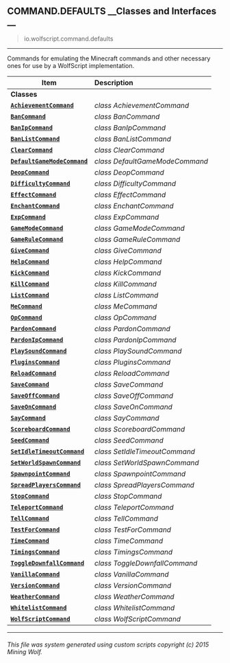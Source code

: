 ## COMMAND.DEFAULTS __Classes and Interfaces __

>io.wolfscript.command.defaults

---

Commands for emulating the Minecraft commands and other necessary ones for use by a WolfScript implementation.

Item | Description   
--- | :--- 
__Classes__|
__[`AchievementCommand`](AchievementCommand.md)__ | _class AchievementCommand_ 
__[`BanCommand`](BanCommand.md)__ | _class BanCommand_ 
__[`BanIpCommand`](BanIpCommand.md)__ | _class BanIpCommand_ 
__[`BanListCommand`](BanListCommand.md)__ | _class BanListCommand_ 
__[`ClearCommand`](ClearCommand.md)__ | _class ClearCommand_ 
__[`DefaultGameModeCommand`](DefaultGameModeCommand.md)__ | _class DefaultGameModeCommand_ 
__[`DeopCommand`](DeopCommand.md)__ | _class DeopCommand_ 
__[`DifficultyCommand`](DifficultyCommand.md)__ | _class DifficultyCommand_ 
__[`EffectCommand`](EffectCommand.md)__ | _class EffectCommand_ 
__[`EnchantCommand`](EnchantCommand.md)__ | _class EnchantCommand_ 
__[`ExpCommand`](ExpCommand.md)__ | _class ExpCommand_ 
__[`GameModeCommand`](GameModeCommand.md)__ | _class GameModeCommand_ 
__[`GameRuleCommand`](GameRuleCommand.md)__ | _class GameRuleCommand_ 
__[`GiveCommand`](GiveCommand.md)__ | _class GiveCommand_ 
__[`HelpCommand`](HelpCommand.md)__ | _class HelpCommand_ 
__[`KickCommand`](KickCommand.md)__ | _class KickCommand_ 
__[`KillCommand`](KillCommand.md)__ | _class KillCommand_ 
__[`ListCommand`](ListCommand.md)__ | _class ListCommand_ 
__[`MeCommand`](MeCommand.md)__ | _class MeCommand_ 
__[`OpCommand`](OpCommand.md)__ | _class OpCommand_ 
__[`PardonCommand`](PardonCommand.md)__ | _class PardonCommand_ 
__[`PardonIpCommand`](PardonIpCommand.md)__ | _class PardonIpCommand_ 
__[`PlaySoundCommand`](PlaySoundCommand.md)__ | _class PlaySoundCommand_ 
__[`PluginsCommand`](PluginsCommand.md)__ | _class PluginsCommand_ 
__[`ReloadCommand`](ReloadCommand.md)__ | _class ReloadCommand_ 
__[`SaveCommand`](SaveCommand.md)__ | _class SaveCommand_ 
__[`SaveOffCommand`](SaveOffCommand.md)__ | _class SaveOffCommand_ 
__[`SaveOnCommand`](SaveOnCommand.md)__ | _class SaveOnCommand_ 
__[`SayCommand`](SayCommand.md)__ | _class SayCommand_ 
__[`ScoreboardCommand`](ScoreboardCommand.md)__ | _class ScoreboardCommand_ 
__[`SeedCommand`](SeedCommand.md)__ | _class SeedCommand_ 
__[`SetIdleTimeoutCommand`](SetIdleTimeoutCommand.md)__ | _class SetIdleTimeoutCommand_ 
__[`SetWorldSpawnCommand`](SetWorldSpawnCommand.md)__ | _class SetWorldSpawnCommand_ 
__[`SpawnpointCommand`](SpawnpointCommand.md)__ | _class SpawnpointCommand_ 
__[`SpreadPlayersCommand`](SpreadPlayersCommand.md)__ | _class SpreadPlayersCommand_ 
__[`StopCommand`](StopCommand.md)__ | _class StopCommand_ 
__[`TeleportCommand`](TeleportCommand.md)__ | _class TeleportCommand_ 
__[`TellCommand`](TellCommand.md)__ | _class TellCommand_ 
__[`TestForCommand`](TestForCommand.md)__ | _class TestForCommand_ 
__[`TimeCommand`](TimeCommand.md)__ | _class TimeCommand_ 
__[`TimingsCommand`](TimingsCommand.md)__ | _class TimingsCommand_ 
__[`ToggleDownfallCommand`](ToggleDownfallCommand.md)__ | _class ToggleDownfallCommand_ 
__[`VanillaCommand`](VanillaCommand.md)__ | _class VanillaCommand_ 
__[`VersionCommand`](VersionCommand.md)__ | _class VersionCommand_ 
__[`WeatherCommand`](WeatherCommand.md)__ | _class WeatherCommand_ 
__[`WhitelistCommand`](WhitelistCommand.md)__ | _class WhitelistCommand_ 
__[`WolfScriptCommand`](WolfScriptCommand.md)__ | _class WolfScriptCommand_ 



---



###### This file was system generated using custom scripts copyright (c) 2015 Mining Wolf.
	

